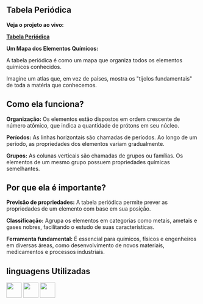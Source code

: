 ## Tabela Periódica ##

**Veja o projeto ao vivo:**

**[Tabela Periódica](gggghh)**


**Um Mapa dos Elementos Químicos:**

A tabela periódica é como um mapa que organiza todos os elementos químicos conhecidos. 

Imagine um atlas que, em vez de países, mostra os "tijolos fundamentais" de toda a matéria que conhecemos.

## Como ela funciona? ##

**Organização:** Os elementos estão dispostos em ordem crescente de número atômico, que indica a quantidade de prótons em seu núcleo.

**Períodos:** As linhas horizontais são chamadas de períodos. Ao longo de um período, as propriedades dos elementos variam gradualmente.

**Grupos:** As colunas verticais são chamadas de grupos ou famílias. Os elementos de um mesmo grupo possuem propriedades químicas semelhantes.

## Por que ela é importante? ##

**Previsão de propriedades:** A tabela periódica permite prever as propriedades de um elemento com base em sua posição.

**Classificação:** Agrupa os elementos em categorias como metais, ametais e gases nobres, facilitando o estudo de suas características.

**Ferramenta fundamental:** É essencial para químicos, físicos e engenheiros em diversas áreas, como desenvolvimento de novos materiais, medicamentos e processos industriais.

## linguagens Utilizadas ##

<a href="https://programartudo.blogspot.com/2024/05/html-o-que-e-e-qual-sua-funcionalidade.html?m=1" target="_blank"><img loading="lazy" src="https://cdn.jsdelivr.net/gh/devicons/devicon/icons/html5/html5-original.svg" width="40" height="40"/></a> <a href="https://programartudo.blogspot.com/2024/05/css-significado-e-funcionalidade.html?m=1" target="_blank"><img loading="lazy" src="https://cdn.jsdelivr.net/gh/devicons/devicon/icons/css3/css3-original.svg" width="40" height="40"/></a> <a href="https://programartudo.blogspot.com/2024/05/javascript-significado-e-funcionalidade.html?m=1" target="_blank"><img loading="lazy" src="https://cdn.jsdelivr.net/gh/devicons/devicon/icons/javascript/javascript-original.svg" width="40" height="40"/></a>

